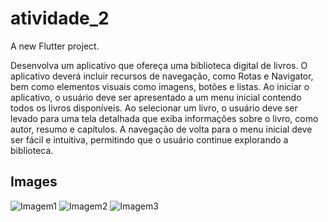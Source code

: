 # atividade_2

A new Flutter project.

Desenvolva um aplicativo que ofereça uma biblioteca digital de livros. O aplicativo deverá incluir recursos de navegação, como Rotas e Navigator, bem como elementos visuais como imagens, botões e listas. Ao iniciar o aplicativo, o usuário deve ser apresentado a um menu inicial contendo todos os livros disponíveis. Ao selecionar um livro, o usuário deve ser levado para uma tela detalhada que exiba informações sobre o livro, como autor, resumo e capítulos. A navegação de volta para o menu inicial deve ser fácil e intuitiva, permitindo que o usuário continue explorando a biblioteca.

## Images

![Imagem1](https://github.com/Nalanda-k-F/desenvolvimento_dispositivos_moveis/assets/133884312/bd186bf5-448c-4b99-8140-1a77b26fb084)
![Imagem2](https://github.com/Nalanda-k-F/desenvolvimento_dispositivos_moveis/assets/133884312/f952fa4b-9251-4f4f-9301-802277b3c81a)
![Imagem3](https://github.com/Nalanda-k-F/desenvolvimento_dispositivos_moveis/assets/133884312/552b8b51-42f2-4c9d-bc06-6cf537fa5277)
